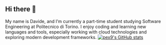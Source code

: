 ## Hi there 👋
My name is Davide, and I’m currently a part-time student studying Software Engineering at Politecnico di Torino. I enjoy coding and learning new languages and tools, especially working with cloud technologies and exploring modern development frameworks.
[![pex9's GitHub stats](https://github-readme-stats.vercel.app/api?username=pex9)](https://github.com/pex9/github-readme-stats)

